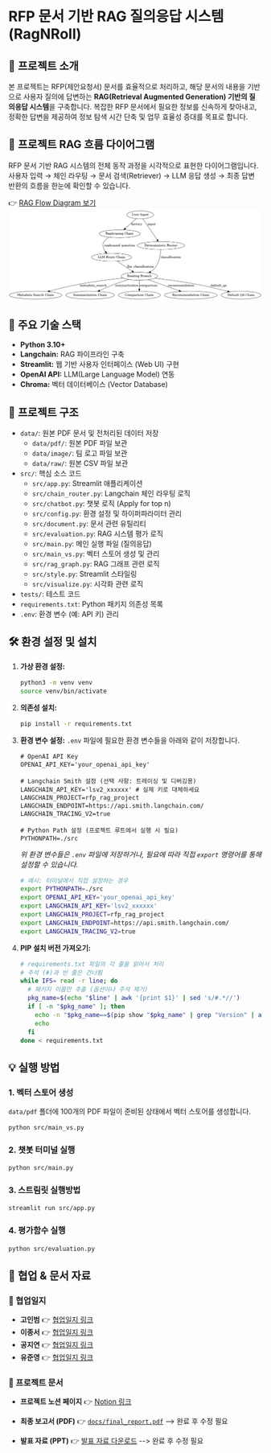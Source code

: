 # RFP 문서 기반 RAG 질의응답 시스템 (RagNRoll)

## 🌟 프로젝트 소개

본 프로젝트는 RFP(제안요청서) 문서를 효율적으로 처리하고, 해당 문서의 내용을 기반으로 사용자 질의에 답변하는 **RAG(Retrieval Augmented Generation) 기반의 질의응답 시스템**을 구축합니다. 복잡한 RFP 문서에서 필요한 정보를 신속하게 찾아내고, 정확한 답변을 제공하여 정보 탐색 시간 단축 및 업무 효율성 증대를 목표로 합니다.

## 🔄 프로젝트 RAG 흐름 다이어그램

RFP 문서 기반 RAG 시스템의 전체 동작 과정을 시각적으로 표현한 다이어그램입니다.  
사용자 입력 → 체인 라우팅 → 문서 검색(Retriever) → LLM 응답 생성 → 최종 답변 반환의 흐름을 한눈에 확인할 수 있습니다.

👉 [RAG Flow Diagram 보기](chain_router.png)
<img src="chain_router.png" alt="RAG Flow Diagram" width="600"/>

## 🚀 주요 기술 스택

*   **Python 3.10+**
*   **Langchain:** RAG 파이프라인 구축
*   **Streamlit:** 웹 기반 사용자 인터페이스 (Web UI) 구현
*   **OpenAI API:** LLM(Large Language Model) 연동
*   **Chroma:** 벡터 데이터베이스 (Vector Database)

## 📁 프로젝트 구조

*   `data/`: 원본 PDF 문서 및 전처리된 데이터 저장
    *   `data/pdf/`: 원본 PDF 파일 보관
    *   `data/image/`: 팀 로고 파일 보관
    *   `data/raw/`: 원본 CSV 파일 보관
*   `src/`: 핵심 소스 코드
    *   `src/app.py`: Streamlit 애플리케이션
    *   `src/chain_router.py`: Langchain 체인 라우팅 로직
    *   `src/chatbot.py`: 챗봇 로직 (Apply for top n)
    *   `src/config.py`: 환경 설정 및 하이퍼파라미터 관리
    *   `src/document.py`: 문서 관련 유틸리티
    *   `src/evaluation.py`: RAG 시스템 평가 로직
    *   `src/main.py`: 메인 실행 파일 (질의응답)
    *   `src/main_vs.py`: 벡터 스토어 생성 및 관리
    *   `src/rag_graph.py`: RAG 그래프 관련 로직
    *   `src/style.py`: Streamlit 스타일링
    *   `src/visualize.py`: 시각화 관련 로직
*   `tests/`: 테스트 코드
*   `requirements.txt`: Python 패키지 의존성 목록
*   `.env`: 환경 변수 (예: API 키) 관리

## 🛠️ 환경 설정 및 설치

1.  **가상 환경 설정:**
    ```bash
    python3 -m venv venv
    source venv/bin/activate
    ```
2.  **의존성 설치:**
    ```bash
    pip install -r requirements.txt
    ```

3.  **환경 변수 설정:**
    `.env` 파일에 필요한 환경 변수들을 아래와 같이 저장합니다.
    ```dotenv
    # OpenAI API Key
    OPENAI_API_KEY='your_openai_api_key'

    # Langchain Smith 설정 (선택 사항: 트레이싱 및 디버깅용)
    LANGCHAIN_API_KEY='lsv2_xxxxxx' # 실제 키로 대체하세요
    LANGCHAIN_PROJECT=rfp_rag_project
    LANGCHAIN_ENDPOINT=https://api.smith.langchain.com/
    LANGCHAIN_TRACING_V2=true

    # Python Path 설정 (프로젝트 루트에서 실행 시 필요)
    PYTHONPATH=./src
    ```
    *위 환경 변수들은 `.env` 파일에 저장하거나, 필요에 따라 직접 `export` 명령어를 통해 설정할 수 있습니다.*
    ```bash
    # 예시: 터미널에서 직접 설정하는 경우
    export PYTHONPATH=./src
    export OPENAI_API_KEY='your_openai_api_key'
    export LANGCHAIN_API_KEY='lsv2_xxxxxx'
    export LANGCHAIN_PROJECT=rfp_rag_project
    export LANGCHAIN_ENDPOINT=https://api.smith.langchain.com/
    export LANGCHAIN_TRACING_V2=true
    ```

4.  **PIP 설치 버전 가져오기:**
    ```bash
    # requirements.txt 파일의 각 줄을 읽어서 처리
    # 주석 (#)과 빈 줄은 건너뜀
    while IFS= read -r line; do
      # 패키지 이름만 추출 (옵션이나 주석 제거)
      pkg_name=$(echo "$line" | awk '{print $1}' | sed 's/#.*//')
      if [ -n "$pkg_name" ]; then
        echo -n "$pkg_name==$(pip show "$pkg_name" | grep "Version" | awk '{print $2}')"
        echo
      fi
    done < requirements.txt
    ```

## 💡 실행 방법

### 1. 벡터 스토어 생성

`data/pdf` 폴더에 100개의 PDF 파일이 준비된 상태에서 벡터 스토어를 생성합니다.
```bash
python src/main_vs.py
```

### 2. 챗봇 터미널 실행
```bash
python src/main.py
```

### 3. 스트림릿 실행방법
```bash
streamlit run src/app.py
```

### 4. 평가함수 실행
```bash
python src/evaluation.py
```

## 📓 협업 & 문서 자료

### 👥 협업일지
- **고인범** 👉 [협업일지 링크](https://www.notion.so/_-27fbc32ff871805cb7f4fd45e413ca14)
- **이종서** 👉 [협업일지 링크](https://www.notion.so/26b64dd7ce72805db00df861d1ad7af2)
- **공지연** 👉 [협업일지 링크](https://chlorinated-knife-ad5.notion.site/26b90068d16d80fc95f1c3774e974ea7)
- **유준영** 👉 [협업일지 링크](https://www.notion.so/26bd8eb5efbb80eb8860cea6e0dac93f)

### 📑 프로젝트 문서
- **프로젝트 노션 페이지**
  👉 [Notion 링크](https://www.notion.so/RFP-RAG-26a7f7b0bee7808e86c9f1b3f9211aa1)

- **최종 보고서 (PDF)**
  👉 [`docs/final_report.pdf`](docs/final_report.pdf) --> 완료 후 수정 필요

- **발표 자료 (PPT)**
  👉 [발표 자료 다운로드](https://your-ppt-link) --> 완료 후 수정 필요
